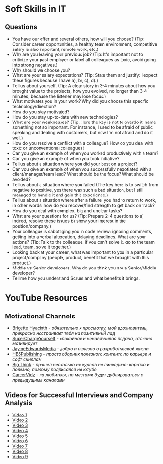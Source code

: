 # **Soft Skills in IT**

## **Questions**

- You have our offer and several others, how will you choose? (Tip: Consider career opportunities, a healthy team environment, competitive salary is also important, remote work, etc.)
- Why are you leaving your previous job? (Tip: It's important not to criticize your past employer or label all colleagues as toxic, avoid going into strong negatives.)
- Why should we choose you?
- What are your salary expectations? (Tip: State them and justify: I expect these figures because I have a), b), c), d).)
- Tell us about yourself. (Tip: A clear story in 3-4 minutes about how you brought value to the projects, how you evolved, no longer than 3-4 minutes, because the listener may lose focus.)
- What motivates you in your work? Why did you choose this specific technology/direction?
- How do you stay motivated?
- How do you stay up-to-date with new technologies?
- What are your weaknesses? (Tip: Here the key is not to overdo it, name something not so important. For instance, I used to be afraid of public speaking and dealing with customers, but now I'm not afraid and do it well.)
- How do you resolve a conflict with a colleague? How do you deal with toxic or unconventional colleagues?
- Can you give an example of when you worked productively with a team?
- Can you give an example of when you took initiative?
- Tell us about a situation where you did your best on a project?
- Can you give an example of when you successfully negotiated with a client/manager/team lead? What should be the focus? What should be avoided?
- Tell us about a situation where you failed (The key here is to switch from negative to positive, yes there was such a bad situation, but I still managed to handle it and gain this experience.)
- Tell us about a situation where after a failure, you had to return to work, in other words: how do you recover/find strength to get back on track?
- How do you deal with complex, big and unclear tasks?
- What are your questions for us? (Tip: Prepare 2-4 questions to a) indeed, resolve these issues b) show your interest in the position/company.)
- Your colleague is sabotaging you in code review: ignoring comments, getting into a verbal altercation, delaying deadlines. What are your actions? (Tip: Talk to the colleague, if you can't solve it, go to the team lead, team, solve it together.)
- Looking back at your career, what was important to you in a particular project/company (people, product, benefit that we brought with this product.)
- Middle vs Senior developers. Why do you think you are a Senior/Middle developer?
- Tell me how you understand Scrum and what benefits it brings.

# **YouTube Resources**

## **Motivational Channels**
- [Brigette Hyacinth](https://www.youtube.com/c/BrigetteHyacinth) - _обязательно к просмотру, мой вдохновитель, прекрасно настраивает тебя на позитивный лад_
- [SuperChargeYourself](https://www.youtube.com/c/SuperChargeYourself) - _спокойная и ненавязчивая подача, отлично мотивирует_
- [JaymeEdwardsMedia](https://www.youtube.com/c/JaymeEdwardsMedia) - _добро и полезно о разработческой жизни_
- [HBSPublishing](https://www.youtube.com/hbspublishing) - _просто сборник полезного контента по карьере и софт скиллам_
- [Big Think](https://www.youtube.com/c/bigthink) - _прошел несколько их курсов на линкедине: коротко и полезно, поэтому подписался на ютубе_
- [CareerVidz](https://www.youtube.com/c/CareerVidz/videos) - _на любителя, но местами будет дублироваться с предыдущими каналами_

## **Videos for Successful Interviews and Company Analysis**
- [Video 1](https://www.youtube.com/watch?v=PlHmJrB2B_0&t=3s)
- [Video 2](https://www.youtube.com/watch?v=xu2QgQ2MoJ0)
- [Video 3](https://www.youtube.com/watch?v=A9rlkO8SwaY)
- [Video 4](https://www.youtube.com/watch?v=dCdWHxwnY9w)
- [Video 5](https://www.youtube.com/watch?v=_h_6LVqaya4)
- [Video 6](https://www.youtube.com/watch?v=vLMeUGQVylo&t=2s)
- [Video 7](https://www.youtube.com/watch?v=wjxAJ0typmk)
- [Video 8](https://www.youtube.com/watch?v=pTD6hNwMCYk)
- [Video 9](https://www.youtube.com/watch?v=5GOJ-H6qmYY)
